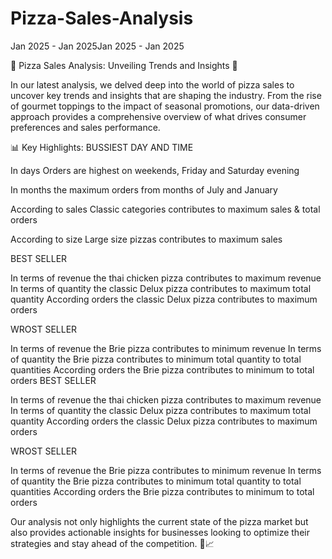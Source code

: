 # Pizza-Sales-Analysis
Jan 2025 - Jan 2025Jan 2025 - Jan 2025

🍕 Pizza Sales Analysis: Unveiling Trends and Insights 🍕

In our latest analysis, we delved deep into the world of pizza sales to uncover key trends and insights that are shaping the industry. From the rise of gourmet toppings to the impact of seasonal promotions, our data-driven approach provides a comprehensive overview of what drives consumer preferences and sales performance.

📊 Key Highlights:
BUSSIEST DAY AND TIME

In days Orders are highest on weekends, Friday and Saturday evening

In months the maximum orders from months of July and January

According to sales Classic categories contributes to maximum sales & total orders

According to size Large size pizzas contributes to maximum sales


BEST SELLER

In terms of revenue the thai chicken pizza contributes to maximum revenue
In terms of quantity the classic Delux pizza contributes to maximum total quantity
According orders the classic Delux pizza contributes to maximum orders

WROST SELLER

In terms of revenue the Brie pizza contributes to minimum revenue
In terms of quantity the Brie pizza contributes to minimum total quantity to total quantities
According orders the Brie pizza contributes to minimum to total orders
BEST SELLER

In terms of revenue the thai chicken pizza contributes to maximum revenue
In terms of quantity the classic Delux pizza contributes to maximum total quantity
According orders the classic Delux pizza contributes to maximum orders

WROST SELLER

In terms of revenue the Brie pizza contributes to minimum revenue
In terms of quantity the Brie pizza contributes to minimum total quantity to total quantities
According orders the Brie pizza contributes to minimum to total orders

Our analysis not only highlights the current state of the pizza market but also provides actionable insights for businesses looking to optimize their strategies and stay ahead of the competition. 🍕📈
